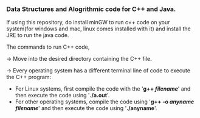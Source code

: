 ### Data Structures and Alogrithmic code for C++ and Java.

If using this repository, do install minGW to run c++ code on your system(for windows and mac, linux comes installed with it) and install the JRE to run the java code.

The commands to run C++ code,

-> Move into the desired directory containing the C++ file.

-> Every operating system has a different terminal line of code to execute the C++ program:
   - For Linux systems, first compile the code with the '**g++ _filename_**' and then execute the code using '**./a.out**'.
   - For other operating systems, compile the code using '**g++ -o _anyname_ _filename_**' and then execute the code using '**./anyname**'.
   
